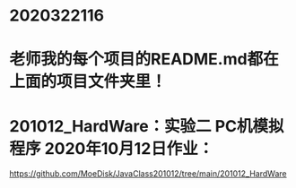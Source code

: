 # 2020322116

# 老师我的每个项目的README.md都在上面的项目文件夹里！

# 201012_HardWare：实验二 PC机模拟程序 2020年10月12日作业：
https://github.com/MoeDisk/JavaClass201012/tree/main/201012_HardWare
